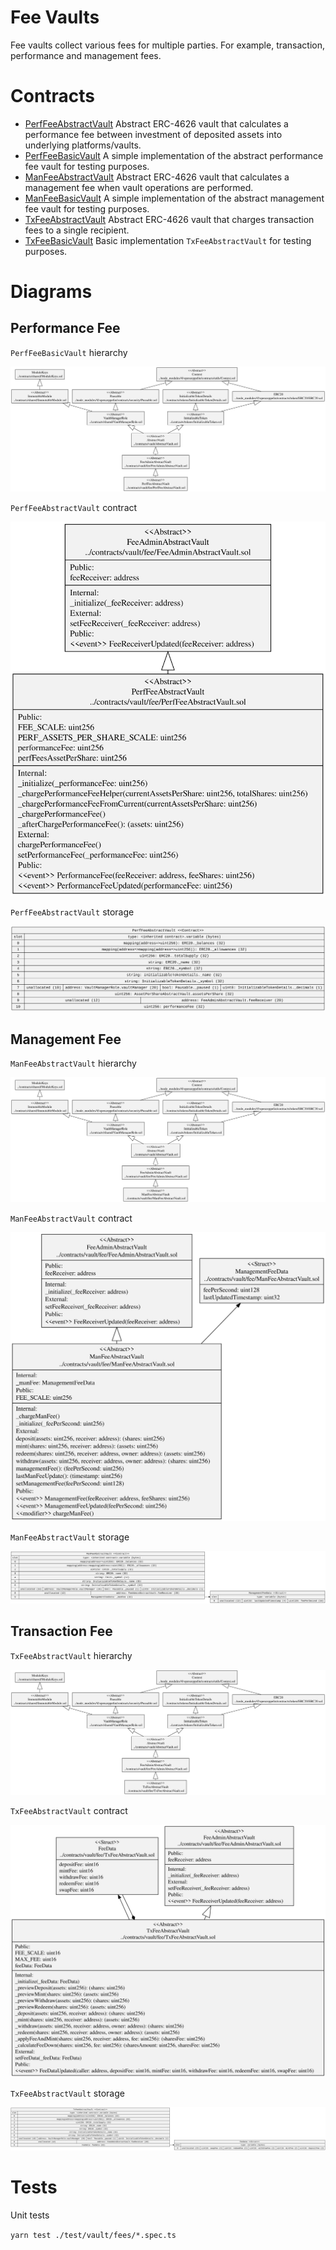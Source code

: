 # Fee Vaults

Fee vaults collect various fees for multiple parties. For example, transaction, performance and management fees.

# Contracts

-   [PerfFeeAbstractVault](./PerfFeeAbstractVault.sol) Abstract ERC-4626 vault that calculates a performance fee between investment of deposited assets into underlying platforms/vaults.
-   [PerfFeeBasicVault](./PerfFeeBasicVault.sol) A simple implementation of the abstract performance fee vault for testing purposes.
-   [ManFeeAbstractVault](./ManFeeAbstractVault.sol) Abstract ERC-4626 vault that calculates a management fee when vault operations are performed.
-   [ManFeeBasicVault](./ManFeeBasicVault.sol) A simple implementation of the abstract management fee vault for testing purposes.
-   [TxFeeAbstractVault](./TxFeeAbstractVault.sol) Abstract ERC-4626 vault that charges transaction fees to a single recipient.
-   [TxFeeBasicVault](./TxFeeAbstractVault.sol) Basic implementation `TxFeeAbstractVault` for testing purposes.

# Diagrams

## Performance Fee

`PerfFeeBasicVault` hierarchy

![Performance Fee Basic Vault Hierarchy](../../../docs/PerfFeeAbstractVaultHierarchy.svg)

`PerfFeeAbstractVault` contract

![Performance Fee Abstract Vault](../../../docs/PerfFeeAbstractVault.svg)

`PerfFeeAbstractVault` storage

![Performance Fee Abstract Vault Storage](../../../docs/PerfFeeAbstractVaultStorage.svg)

## Management Fee

`ManFeeAbstractVault` hierarchy

![Management Fee Basic Vault Hierarchy](../../../docs/ManFeeAbstractVaultHierarchy.svg)

`ManFeeAbstractVault` contract

![Management Fee Abstract Vault](../../../docs/ManFeeAbstractVault.svg)

`ManFeeAbstractVault` storage

![Management Fee Abstract Vault Storage](../../../docs/ManFeeAbstractVaultStorage.svg)

## Transaction Fee

`TxFeeAbstractVault` hierarchy

![Transaction Fee Abstract Vault Hierarchy](../../../docs/TxFeeAbstractVaultHierarchy.svg)

`TxFeeAbstractVault` contract

![Transaction Fee Abstract Vault](../../../docs/TxFeeAbstractVault.svg)

`TxFeeAbstractVault` storage

![Transaction Fee Abstract Vault Storage](../../../docs/TxFeeAbstractVaultStorage.svg)

# Tests

Unit tests

`yarn test ./test/vault/fees/*.spec.ts`

